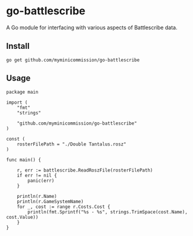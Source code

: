 # go-battlescribe

A Go module for interfacing with various aspects of Battlescribe data.

## Install

`go get github.com/myminicommission/go-battlescribe`

## Usage

```golang
package main

import (
	"fmt"
	"strings"

	"github.com/myminicommission/go-battlescribe"
)

const (
	rosterFilePath = "./Double Tantalus.rosz"
)

func main() {

	r, err := battlescribe.ReadRoszFile(rosterFilePath)
	if err != nil {
		panic(err)
	}

	println(r.Name)
	println(r.GameSystemName)
	for _, cost := range r.Costs.Cost {
		println(fmt.Sprintf("%s - %s", strings.TrimSpace(cost.Name), cost.Value))
	}
}
```